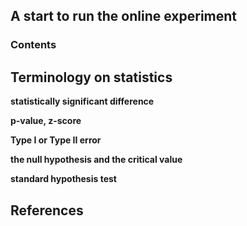 ## A start to run the online experiment

### Contents


## Terminology on statistics 

**statistically significant difference**

**p-value, z-score**

**Type I or Type II error**

**the null hypothesis and the critical value**

**standard hypothesis test**

## References
